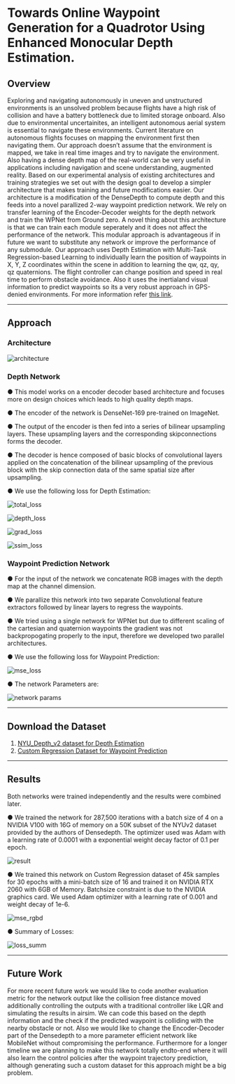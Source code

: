 # Towards Online Waypoint Generation for a Quadrotor Using Enhanced Monocular Depth Estimation.

## Overview

Exploring and navigating autonomously in uneven and unstructured environments is an unsolved problem because flights have a high risk of collision and have a battery bottleneck due to limited storage onboard. Also due to environmental uncertainites, an intelligent autonomous aerial system is essential to navigate these environments. Current literature on autonomous flights focuses on mapping the environment first then navigating them. Our approach doesn’t assume that the environment is mapped, we take in real time images and try to navigate the environment. Also having a dense depth map of the real-world can be very useful in applications including navigation and scene understanding, augmented reality. Based on our experimental analysis of existing architectures and training strategies we set out with the design goal to develop a simpler architecture that makes training and future modifications easier. Our architecture is a modification of the DenseDepth to compute depth and this feeds into a novel parallized 2-way waypoint prediction network. We rely on transfer learning of the Encoder-Decoder weights for the depth network and train the WPNet from Ground zero. A novel thing about this architecture is that we can train each module seperately and it does not affect the performance of the network. This modular approach is advantageous if in future we want to substitute any network or improve the performance of any submodule. Our approach uses Depth Estimation with Multi-Task Regression-based Learning to individually learn the position of waypoints in X, Y, Z coordinates within the scene in addition to learning the qw, qz, qy, qz quaternions. The flight controller can change position and speed in real time to perform obstacle avoidance. Also it uses the inertialand visual information to predict waypoints so its a very robust approach in GPS-denied environments. For more information refer [this link](https://github.com/savnani5/WPNet/blob/main/CVPR_2022.pdf).

---
## Approach

### Architecture

![architecture](git_images/architecture.PNG)


### Depth Network

● This model works on a encoder decoder based architecture and focuses more on design choices which leads to high quality depth maps. 

● The encoder of the network is DenseNet-169 pre-trained on ImageNet. 

● The output of the encoder is then fed into a series of bilinear upsampling layers. These upsampling layers and the corresponding skipconnections forms the decoder. 

● The decoder is hence composed of basic blocks of convolutional layers applied on the concatenation of the bilinear upsampling of the previous block with the skip connection data of the same spatial size after upsampling.

● We use the following loss for Depth Estimation:

![total_loss](git_images/total_loss.PNG)

![depth_loss](git_images/depth_loss.PNG)

![grad_loss](git_images/grad_loss.PNG)

![ssim_loss](git_images/ssim_loss.PNG)


### Waypoint Prediction Network

● For the input of the network we concatenate RGB images with the depth map at the channel dimension. 

● We parallize this network into two separate Convolutional feature extractors followed by linear layers to regress the waypoints. 

● We tried using a single network for WPNet but due to different scaling of the cartesian and quaternion waypoints the gradient was not backpropogating properly to the input, therefore we developed two parallel architectures.

● We use the following loss for Waypoint Prediction:

![mse_loss](git_images/mse_loss.PNG)

● The network Parameters are:

![network params](git_images/params.PNG)

---
## Download the Dataset

1) [NYU_Depth_v2 dataset for Depth Estimation](https://s3-eu-west-1.amazonaws.com/densedepth/nyu_test.zip)
2) [Custom Regression Dataset for Waypoint Prediction](https://drive.google.com/drive/folders/16ZIi2aNkl4y1HaZcLaSx453Y9vk-LaTC?usp=sharing) 

---
## Results

Both networks were trained independently and the results were combined later.

● We trained the network for 287,500 iterations with a batch size of 4 on a NVIDIA V100 with 16G of memory on a 50K subset of the NYUv2 dataset provided by the authors of Densedepth. The optimizer used was Adam with a learning rate of 0.0001 with a exponential weight decay factor of 0.1 per epoch.

![result](git_images/res.PNG)

● We trained this network on Custom Regression dataset of 45k samples for 30 epochs with a mini-batch size of 16 and trained it on NVIDIA RTX 2060 with 6GB of Memory. Batchsize constraint is due to the NVIDIA graphics card. We used Adam optimizer with a learning rate of 0.001 and weight decay of 1e-6.

![mse_rgbd](git_images/mse_rgbd.PNG)

● Summary of Losses:

![loss_summ](git_images/loss_summ.PNG)

---
## Future Work

For more recent future work we would like to code another evaluation metric for the network output like the collision free distance moved additionally controlling the outputs with a traditional controller like LQR and simulating the results in airsim. We can code this based on the depth information and the check if the predicted waypoint is colliding with the nearby obstacle or not. Also we would like to change the Encoder-Decoder part of the Densedepth to a more parameter efficient network like MobileNet without compromising the performance. Furthermore for a longer timeline we are planning to make this network totally endto-end where it will also learn the control policies after the waypoint trajectory prediction, although generating such a custom dataset for this approach might be a big problem.
